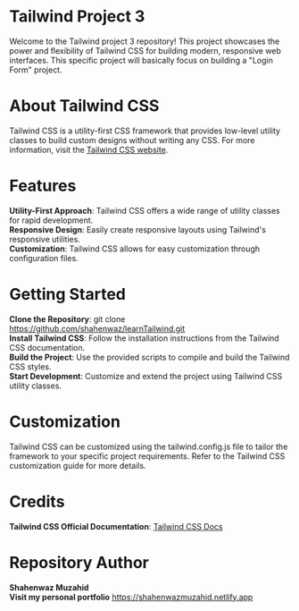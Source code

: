 # Tailwind Project 3

Welcome to the Tailwind project 3 repository! This project showcases the power and flexibility of Tailwind CSS for building modern, responsive web interfaces. This specific project will basically focus on building a "Login Form" project.

# About Tailwind CSS

Tailwind CSS is a utility-first CSS framework that provides low-level utility classes to build custom designs without writing any CSS. For more information, visit the [Tailwind CSS website](https://tailwindcss.com).

# Features

**Utility-First Approach**: Tailwind CSS offers a wide range of utility classes for rapid development. <br>
**Responsive Design**: Easily create responsive layouts using Tailwind's responsive utilities. <br>
**Customization**: Tailwind CSS allows for easy customization through configuration files. <br>

# Getting Started

**Clone the Repository**: git clone https://github.com/shahenwaz/learnTailwind.git <br>
**Install Tailwind CSS**: Follow the installation instructions from the Tailwind CSS documentation. <br>
**Build the Project**: Use the provided scripts to compile and build the Tailwind CSS styles. <br>
**Start Development**: Customize and extend the project using Tailwind CSS utility classes. <br>

# Customization

Tailwind CSS can be customized using the tailwind.config.js file to tailor the framework to your specific project requirements. Refer to the Tailwind CSS customization guide for more details.

# Credits

**Tailwind CSS Official Documentation**: [Tailwind CSS Docs](https://tailwindcss.com/docs/installation)

# Repository Author

**Shahenwaz Muzahid** <br>
**Visit my personal portfolio** https://shahenwazmuzahid.netlify.app
